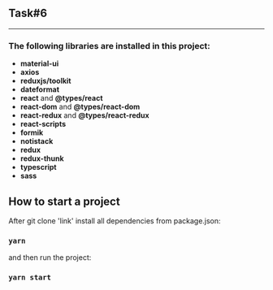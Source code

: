 ## Task#6
___

### The following libraries are installed in this project:

- **material-ui**
- **axios**
- **reduxjs/toolkit**
- **dateformat**
- **react** and **@types/react**
- **react-dom** and **@types/react-dom**
- **react-redux** and **@types/react-redux**
- **react-scripts**
- **formik**
- **notistack**
- **redux**
- **redux-thunk**
- **typescript**
- **sass**


## How to start a project

After git clone 'link' install all dependencies from package.json:

### `yarn`


and then run the project:

### `yarn start`
